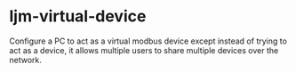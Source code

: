 # ljm-virtual-device
Configure a PC to act as a virtual modbus device except instead of trying to act as a device, it allows multiple users to share multiple devices over the network.
